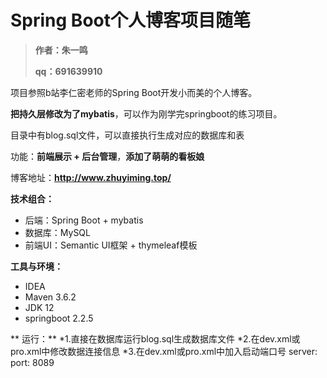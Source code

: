# Spring Boot个人博客项目随笔

> **作者：朱一鸣** 
>
> **qq：691639910**

项目参照b站李仁密老师的Spring Boot开发小而美的个人博客。

**把持久层修改为了mybatis**，可以作为刚学完springboot的练习项目。

目录中有blog.sql文件，可以直接执行生成对应的数据库和表 

功能：**前端展示 + 后台管理**，**添加了萌萌的看板娘**

博客地址：**http://www.zhuyiming.top/**

**技术组合：**

*  后端：Spring Boot + mybatis 
*  数据库：MySQL
*  前端UI：Semantic UI框架 + thymeleaf模板

**工具与环境：**

*  IDEA
*  Maven 3.6.2
*  JDK 12
*  springboot 2.2.5

** 运行：**
*1.直接在数据库运行blog.sql生成数据库文件
*2.在dev.xml或pro.xml中修改数据连接信息
*3.在dev.xml或pro.xml中加入启动端口号  server: port: 8089






